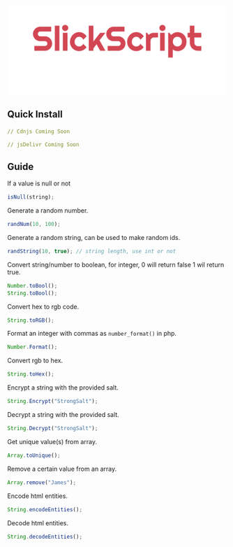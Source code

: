![./src/imgs/plain.png](./src/imgs/plain.png)

## Quick Install

```yaml
// Cdnjs Coming Soon
```

```yaml
// jsDelivr Coming Soon
```

## Guide

If a value is null or not

```js
isNull(string);
```

Generate a random number.

```js
randNum(10, 100);
```

Generate a random string, can be used to make random ids.

```js
randString(10, true); // string length, use int or not
```

Convert string/number to boolean, for integer, 0 will return false 1 wil return true.

```js
Number.toBool();
String.toBool();
```

Convert hex to rgb code.

```js
String.toRGB();
```

Format an integer with commas as `number_format()` in php.

```js
Number.Format();
```

Convert rgb to hex.

```js
String.toHex();
```

Encrypt a string with the provided salt.

```js
String.Encrypt("StrongSalt");
```

Decrypt a string with the provided salt.

```js
String.Decrypt("StrongSalt");
```

Get unique value(s) from array.

```js
Array.toUnique();
```

Remove a certain value from an array.

```js
Array.remove("James");
```

Encode html entities.

```js
String.encodeEntities();
```

Decode html entities.

```js
String.decodeEntities();
```

